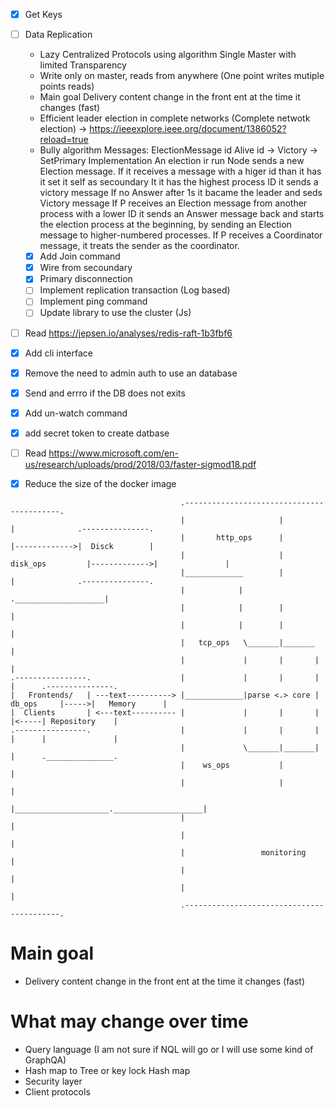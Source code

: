 - [x] Get Keys
- [ ] Data Replication
     - Lazy Centralized Protocols using algorithm Single Master with limited Transparency 
     - Write only on master, reads from anywhere (One point writes mutiple points reads)
     * Main goal Delivery content change in the front ent at the time it changes (fast)
     - Efficient leader election in complete networks (Complete netwotk election) -> https://ieeexplore.ieee.org/document/1386052?reload=true
     * Bully algorithm
        Messages:
            ElectionMessage id
            Alive id ->
            Victory ->  SetPrimary
        Implementation
            An election ir run
                Node sends a new Election message.
                If it receives a message with a higer id than it has it set it self as secoundary
                It it has the highest process ID it sends a victory message
                If no Answer after 1s it bacame the leader and seds Victory message
                If P receives an Election message from another process with a lower ID it sends an Answer message back and starts the election process at the beginning, by sending an Election message to higher-numbered processes.
                If P receives a Coordinator message, it treats the sender as the coordinator.
     - [x] Add Join command
     - [x] Wire from secoundary
     - [x] Primary disconnection
     - [ ] Implement replication transaction (Log based)
     - [ ] Implement ping command
     - [ ] Update library to use the cluster (Js)
- [ ] Read https://jepsen.io/analyses/redis-raft-1b3fbf6
- [x] Add cli interface
- [x] Remove the need to admin auth to use an database  
- [x] Send and errro if the DB does not exits
- [x] Add un-watch command 
- [x] add secret token to create datbase 
- [ ] Read https://www.microsoft.com/en-us/research/uploads/prod/2018/03/faster-sigmod18.pdf
- [x] Reduce the size of the docker image



```
                                      .------------------------------------------.
                                      |                     |                    |              .---------------.
                                      |       http_ops      |                    |------------->|  Disck        |      
                                      |                     |   disk_ops         |------------->|               |      
                                      |_____________        |                    |              .---------------.
                                      |            |        .____________________|                                     
                                      |            |        |                    |                                     
                                      |            |        |                    |                                     
                                      |   tcp_ops   \_______|_______             |                                     
                                      |             |       |       |            |                                     
.----------------.                    |             |       |       |            |      .---------------. 
|   Frontends/   | ---text----------> |_____________|parse <.> core | db_ops     |----->|   Memory      | 
|  Clients       | <---text---------- |             |       |       |            |<-----| Repository    | 
.----------------.                    |             |       |       |            |      |               | 
                                      |             \_______|_______|            |      ._______________.
                                      |    ws_ops           |                    |                                    
                                      |                     |                    |                                    
                                      |_____________________.____________________|                                    
                                      |                                          |                                    
                                      |                                          |                                    
                                      |                 monitoring               |                                    
                                      |                                          |                                    
                                      |                                          |                                    
                                      .------------------------------------------.                                    
```

# Main goal 

* Delivery content change in the front ent at the time it changes (fast)

# What may change over time

* Query language (I am not sure if NQL will go or I will use some kind of GraphQA)
* Hash map to Tree or key lock Hash map
* Security layer
* Client protocols
